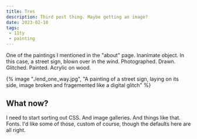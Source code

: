 ```yaml
---
title: Tres
description: Third post thing. Maybe getting an image?
date: 2023-02-18
tags: 
 - 11ty
 - painting
---
```

One of the paintings I mentioned in the "about" page. Inanimate object. In this case, a street sign, blown over in the wind. Photographed. Drawn. Glitched. Painted. Acrylic on wood. 

{% image "./end_one_way.jpg", "A painting of a street sign, laying on its side, image broken and fragemented like a digital glitch" %}

## What now?

I need to start sorting out CSS. And image galleries. And things like that. Fonts. I'd like some of those, custom of course, though the defaults here are all right. 